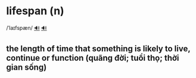 # lifespan (n)

/ˈlaɪfspæn/ [🔊](https://www.oxfordlearnersdictionaries.com/media/english/uk_pron/l/lif/lifes/lifespan__gb_1.mp3) [🔊](https://www.oxfordlearnersdictionaries.com/media/english/us_pron/l/lif/lifes/lifespan__us_1.mp3)

## the length of time that something is likely to live, continue or function (quãng đời; tuổi thọ; thời gian sống)